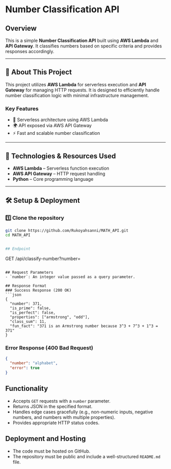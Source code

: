 # Number Classification API

## Overview
This is a simple **Number Classification API** built using **AWS Lambda** and **API Gateway**. It classifies numbers based on specific criteria and provides responses accordingly.

---

## 🚀 About This Project  

This project utilizes **AWS Lambda** for serverless execution and **API Gateway** for managing HTTP requests. It is designed to efficiently handle number classification logic with minimal infrastructure management.

### **Key Features**
- 📌 Serverless architecture using AWS Lambda
- 🌍 API exposed via AWS API Gateway
- ⚡ Fast and scalable number classification

---

## 🔧 Technologies & Resources Used  
- **AWS Lambda** – Serverless function execution  
- **AWS API Gateway** – HTTP request handling  
- **Python** – Core programming language  

---

## 🛠️ Setup & Deployment  

### **1️⃣ Clone the repository**  
```sh
git clone https://github.com/Rukoyahsanni/MATH_API.git
cd MATH_API


## Endpoint
```
GET <your-url>/api/classify-number?number=<integer>
```

## Request Parameters
- `number`: An integer value passed as a query parameter.

## Response Format
### Success Response (200 OK)
```json
{
  "number": 371,
  "is_prime": false,
  "is_perfect": false,
  "properties": ["armstrong", "odd"],
  "class_sum": 11,
  "fun_fact": "371 is an Armstrong number because 3^3 + 7^3 + 1^3 = 371"
}
```

### Error Response (400 Bad Request)
```json
{
  "number": "alphabet",
  "error": true
}
```

## Functionality
- Accepts `GET` requests with a `number` parameter.
- Returns JSON in the specified format.
- Handles edge cases gracefully (e.g., non-numeric inputs, negative numbers, and numbers with multiple properties).
- Provides appropriate HTTP status codes.

## Deployment and Hosting
- The code must be hosted on GitHub.
- The repository must be public and include a well-structured `README.md` file.

